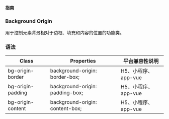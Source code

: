 #### <span class="text-lg text-gray-500 font-normal">指南</span>

<div class="w-screen"></div>

### Background Origin
<a-typography-text>
    用于控制元素背景相对于边框、填充和内容的位置的功能类。
</a-typography-text>

<CssPrefix />

### 语法
| Class | Properties | 平台兼容性说明
| --- | --- | ---
| <a-link status="success">bg-origin-border</a-link> | <a-link>background-origin: border-box;</a-link> | H5、小程序、app-vue
| <a-link status="success">bg-origin-padding</a-link> | <a-link>background-origin: padding-box;</a-link> | H5、小程序、app-vue
| <a-link status="success">bg-origin-content</a-link> | <a-link>background-origin: content-box;</a-link> | H5、小程序、app-vue